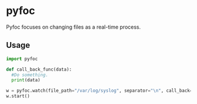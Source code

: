# pyfoc
Pyfoc focuses on changing files as a real-time process.
## Usage
```python
import pyfoc

def call_back_func(data):
  #Do something.
  print(data)

w = pyfoc.watch(file_path="/var/log/syslog", separator="\n", call_back=call_back_func)
w.start()
```
